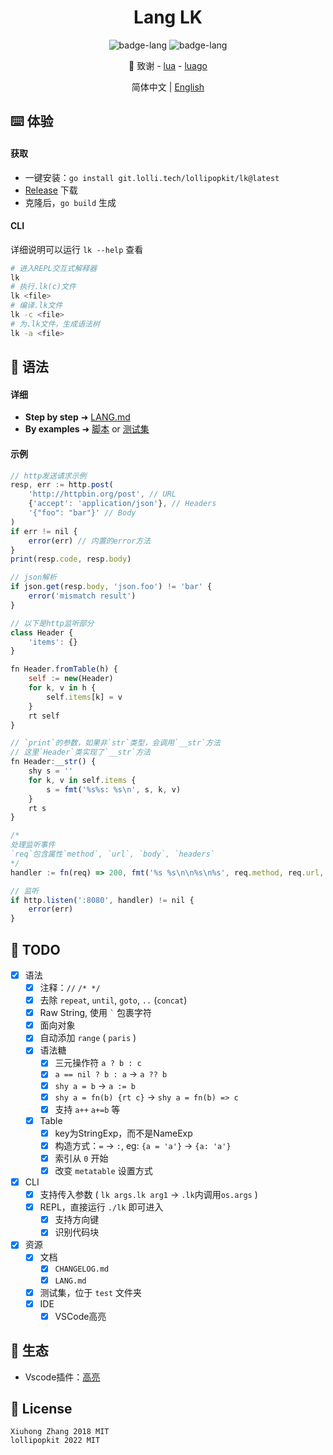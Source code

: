 <h1 align="center">Lang LK</h1>

<p align="center">
    <img alt="badge-lang" src="https://badgen.net/badge/LK/0.3.0/cyan">
    <img alt="badge-lang" src="https://badgen.net/badge/Go/1.19/purple">
</p>

<div align="center">
💌 致谢 - <a href="https://www.lua.org">lua</a> - <a href="https://github.com/zxh0/luago-book">luago</a>

简体中文 | [English](README_en.md)
</div>



## ⌨️ 体验
#### 获取 
- 一键安装：`go install git.lolli.tech/lollipopkit/lk@latest`
- [Release](https://github.com/LollipopKit/lang-lk/releases) 下载
- 克隆后，`go build` 生成


#### CLI
详细说明可以运行 `lk --help` 查看
```bash
# 进入REPL交互式解释器
lk
# 执行.lk(c)文件
lk <file>
# 编译.lk文件
lk -c <file>
# 为.lk文件，生成语法树
lk -a <file>
```

## 📄 语法
#### 详细
- **Step by step** ➜ [LANG.md](LANG.md)
- **By examples** ➜ [脚本](scripts) or [测试集](test)

#### 示例
```js
// http发送请求示例
resp, err := http.post(
    'http://httpbin.org/post', // URL
    {'accept': 'application/json'}, // Headers
    '{"foo": "bar"}' // Body
)
if err != nil {
    error(err) // 内置的error方法
}
print(resp.code, resp.body)

// json解析
if json.get(resp.body, 'json.foo') != 'bar' {
    error('mismatch result')
}

// 以下是http监听部分
class Header {
    'items': {}
}

fn Header.fromTable(h) {
    self := new(Header)
    for k, v in h {
        self.items[k] = v
    }
    rt self
}

// `print`的参数，如果非`str`类型，会调用`__str`方法
// 这里`Header`类实现了`__str`方法
fn Header:__str() {
    shy s = ''
    for k, v in self.items {
        s = fmt('%s%s: %s\n', s, k, v)
    }
    rt s
}

/*
处理监听事件
`req`包含属性`method`, `url`, `body`, `headers`
*/
handler := fn(req) => 200, fmt('%s %s\n\n%s\n%s', req.method, req.url, Header.fromTable(req.headers), req.body)

// 监听
if http.listen(':8080', handler) != nil {
    error(err)
}
```

## 🔖 TODO
- [x] 语法
  - [x] 注释：`//` `/* */`
  - [x] 去除 `repeat`, `until`, `goto`, `..` (`concat`)
  - [x] Raw String, 使用 ``` ` ``` 包裹字符
  - [x] 面向对象
  - [x] 自动添加 `range` ( `paris` )
  - [x] 语法糖
    - [x] 三元操作符 `a ? b : c`
    - [x] `a == nil ? b : a` -> `a ?? b`
    - [x] `shy a = b` -> `a := b`
    - [x] `shy a = fn(b) {rt c}` -> `shy a = fn(b) => c`
    - [x] 支持 `a++` `a+=b` 等
  - [x] Table
    - [x] key为StringExp，而不是NameExp
    - [x] 构造方式：`=` -> `:`, eg: `{a = 'a'}` -> `{a: 'a'}`
    - [x] 索引从 `0` 开始
    - [x] 改变 `metatable` 设置方式
- [x] CLI
  - [x] 支持传入参数 ( `lk args.lk arg1` -> `.lk`内调用`os.args` )
  - [x] REPL，直接运行 `./lk` 即可进入
    - [x] 支持方向键
    - [x] 识别代码块
- [x] 资源
    - [x] 文档
      - [x] `CHANGELOG.md`
      - [x] `LANG.md` 
    - [x] 测试集，位于 `test` 文件夹
    - [x] IDE
      - [x] VSCode高亮  

## 🌳 生态
- Vscode插件：[高亮](https://git.lolli.tech/lollipopkit/vscode-lang-lk-highlight)

## 📝 License
```
Xiuhong Zhang 2018 MIT
lollipopkit 2022 MIT
```